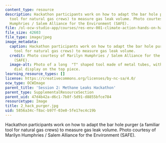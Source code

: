 ```yaml
---
content_type: resource
description: Hackathon participants work on how to adapt the bar hole purger (a familiar
  tool for natural gas crews) to measure gas leak volume. Photo courtesy of Marilyn
  Humphries / Salem Alliance for the Environment (SAFE).
file: /ol-ocw-studio-app/courses/res-env-001-climate-action-hands-on-harnessing-science-with-communities-to-cut-carbon-january-iap-2017/5856a34cf8acb97f03e05fe17ec4c19b_2_hack_purger.jpg
file_size: 42603
file_type: image/jpeg
image_metadata:
  caption: Hackathon participants work on how to adapt the bar hole purger (a familiar
    tool for natural gas crews) to measure gas leak volume.
  credit: Photo courtesy of Marilyn Humphries / Salem Alliance for the Environment
    (SAFE).
  image-alt: Photo of a long  "T" shaped tool made of metal tubes, with a round analog
    dial display on the top piece.
learning_resource_types: []
license: https://creativecommons.org/licenses/by-nc-sa/4.0/
ocw_type: OCWImage
parent_title: 'Session 2: Methane Leaks Hackathon'
parent_type: SupplementalResourceSection
parent_uid: 47d4b42a-d6c1-7b8f-5d91-d8855bfce784
resourcetype: Image
title: 2_hack_purger.jpg
uid: 5856a34c-f8ac-b97f-03e0-5fe17ec4c19b
---
```

Hackathon participants work on how to adapt the bar hole purger (a familiar tool for natural gas crews) to measure gas leak volume. Photo courtesy of Marilyn Humphries / Salem Alliance for the Environment (SAFE).